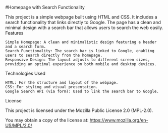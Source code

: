 #Homepage with Search Functionality

This project is a simple webpage built using HTML and CSS. It includes a search functionality that links directly to Google. The page has a clean and minimal design with a search bar that allows users to search the web easily.
Features

    Simple Homepage: A clean and minimalistic design featuring a header and a search form.
    Search Functionality: The search bar is linked to Google, enabling users to search directly from the homepage.
    Responsive Design: The layout adjusts to different screen sizes, providing an optimal experience on both mobile and desktop devices.

Technologies Used

    HTML: For the structure and layout of the webpage.
    CSS: For styling and visual presentation.
    Google Search API (via form): Used to link the search bar to Google.

License

This project is licensed under the Mozilla Public License 2.0 (MPL-2.0).

You may obtain a copy of the license at:
https://www.mozilla.org/en-US/MPL/2.0/    